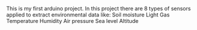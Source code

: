 This is my first arduino project.
In this project there are 8 types of sensors applied to extract environmental data like: 
Soil moisture 
Light
Gas
Temperature
Humidity
Air pressure
Sea level
Altitude
